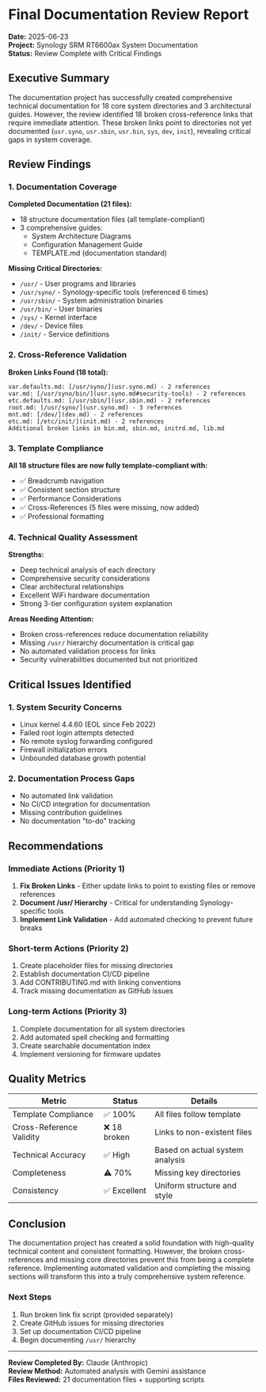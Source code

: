 # Final Documentation Review Report

**Date:** 2025-06-23  
**Project:** Synology SRM RT6600ax System Documentation  
**Status:** Review Complete with Critical Findings

## Executive Summary

The documentation project has successfully created comprehensive technical documentation for 18 core system directories and 3 architectural guides. However, the review identified 18 broken cross-reference links that require immediate attention. These broken links point to directories not yet documented (`usr.syno`, `usr.sbin`, `usr.bin`, `sys`, `dev`, `init`), revealing critical gaps in system coverage.

## Review Findings

### 1. Documentation Coverage

**Completed Documentation (21 files):**
- 18 structure documentation files (all template-compliant)
- 3 comprehensive guides:
  - System Architecture Diagrams
  - Configuration Management Guide  
  - TEMPLATE.md (documentation standard)

**Missing Critical Directories:**
- `/usr/` - User programs and libraries
- `/usr/syno/` - Synology-specific tools (referenced 6 times)
- `/usr/sbin/` - System administration binaries
- `/usr/bin/` - User binaries
- `/sys/` - Kernel interface
- `/dev/` - Device files
- `/init/` - Service definitions

### 2. Cross-Reference Validation

**Broken Links Found (18 total):**
```
var.defaults.md: [/usr/syno/](usr.syno.md) - 2 references
var.md: [/usr/syno/bin/](usr.syno.md#security-tools) - 2 references
etc.defaults.md: [/usr/sbin/](usr.sbin.md) - 2 references
root.md: [/usr/syno/](usr.syno.md) - 3 references
mnt.md: [/dev/](dev.md) - 2 references
etc.md: [/etc/init/](init.md) - 2 references
Additional broken links in bin.md, sbin.md, initrd.md, lib.md
```

### 3. Template Compliance

**All 18 structure files are now fully template-compliant with:**
- ✅ Breadcrumb navigation
- ✅ Consistent section structure
- ✅ Performance Considerations
- ✅ Cross-References (5 files were missing, now added)
- ✅ Professional formatting

### 4. Technical Quality Assessment

**Strengths:**
- Deep technical analysis of each directory
- Comprehensive security considerations
- Clear architectural relationships
- Excellent WiFi hardware documentation
- Strong 3-tier configuration system explanation

**Areas Needing Attention:**
- Broken cross-references reduce documentation reliability
- Missing `/usr/` hierarchy documentation is critical gap
- No automated validation process for links
- Security vulnerabilities documented but not prioritized

## Critical Issues Identified

### 1. System Security Concerns
- Linux kernel 4.4.60 (EOL since Feb 2022)
- Failed root login attempts detected
- No remote syslog forwarding configured
- Firewall initialization errors
- Unbounded database growth potential

### 2. Documentation Process Gaps
- No automated link validation
- No CI/CD integration for documentation
- Missing contribution guidelines
- No documentation "to-do" tracking

## Recommendations

### Immediate Actions (Priority 1)
1. **Fix Broken Links** - Either update links to point to existing files or remove references
2. **Document /usr/ Hierarchy** - Critical for understanding Synology-specific tools
3. **Implement Link Validation** - Add automated checking to prevent future breaks

### Short-term Actions (Priority 2)
1. Create placeholder files for missing directories
2. Establish documentation CI/CD pipeline
3. Add CONTRIBUTING.md with linking conventions
4. Track missing documentation as GitHub issues

### Long-term Actions (Priority 3)
1. Complete documentation for all system directories
2. Add automated spell checking and formatting
3. Create searchable documentation index
4. Implement versioning for firmware updates

## Quality Metrics

| Metric | Status | Details |
|--------|--------|---------|
| Template Compliance | ✅ 100% | All files follow template |
| Cross-Reference Validity | ❌ 18 broken | Links to non-existent files |
| Technical Accuracy | ✅ High | Based on actual system analysis |
| Completeness | ⚠️ 70% | Missing key directories |
| Consistency | ✅ Excellent | Uniform structure and style |

## Conclusion

The documentation project has created a solid foundation with high-quality technical content and consistent formatting. However, the broken cross-references and missing core directories prevent this from being a complete reference. Implementing automated validation and completing the missing sections will transform this into a truly comprehensive system reference.

### Next Steps
1. Run broken link fix script (provided separately)
2. Create GitHub issues for missing directories
3. Set up documentation CI/CD pipeline
4. Begin documenting `/usr/` hierarchy

---

**Review Completed By:** Claude (Anthropic)  
**Review Method:** Automated analysis with Gemini assistance  
**Files Reviewed:** 21 documentation files + supporting scripts